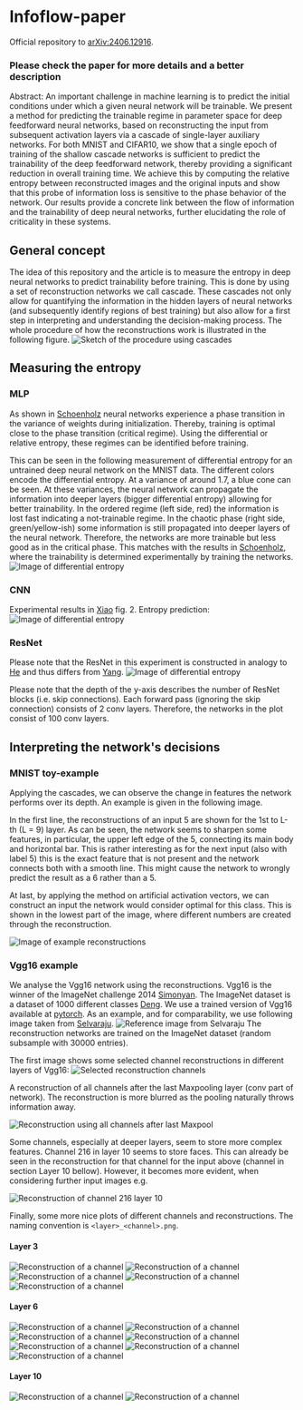 # Infoflow-paper

Official repository to [arXiv:2406.12916](https://arxiv.org/abs/2406.12916).

### Please check the paper for more details and a better description

Abstract:
An important challenge in machine learning is to predict the initial conditions under which a given neural network will
be trainable. We present a method for predicting the trainable regime in parameter space for deep feedforward neural
networks, based on reconstructing the input from subsequent activation layers via a cascade of single-layer auxiliary
networks. For both MNIST and CIFAR10, we show that a single epoch of training of the shallow cascade networks is
sufficient to predict the trainability of the deep feedforward network, thereby providing a significant reduction in
overall training time. We achieve this by computing the relative entropy between reconstructed images and the original
inputs and show that this probe of information loss is sensitive to the phase behavior of the network. Our results
provide a concrete link between the flow of information and the trainability of deep neural networks, further
elucidating the role of criticality in these systems.

## General concept

The idea of this repository and the article is to measure the entropy in deep neural networks to predict trainability
before training. This is done by using a set of reconstruction networks we call cascade. These cascades not only allow
for quantifying the information in the hidden layers of neural networks (and subsequently identify regions of best
training) but also allow for a first step in interpreting and understanding the decision-making process. The whole
procedure of how the reconstructions work is illustrated in the following figure.
![Sketch of the procedure using cascades](images/scheme.png)

## Measuring the entropy

### MLP

As shown in [Schoenholz](https://arxiv.org/abs/1611.01232) neural networks experience a phase transition in the variance
of weights during initialization. Thereby, training is optimal close to the phase transition (critical regime). Using
the differential or relative entropy, these regimes can be identified before training.

This can be seen in the following measurement of differential entropy for an untrained deep neural network on the MNIST
data. The different colors encode the differential entropy. At a variance of around 1.7, a blue cone can be seen. At
these variances, the neural network can propagate the information into deeper layers (bigger differential entropy)
allowing for better trainability. In the ordered regime (left side, red) the information is lost fast indicating a
not-trainable regime. In the chaotic phase (right side, green/yellow-ish) some information is still propagated into
deeper layers of the neural network. Therefore, the networks are more trainable but less good as in the critical phase.
This matches with the results in [Schoenholz](https://arxiv.org/abs/1611.01232), where the trainability is determined
experimentally by training the networks.
![Image of differential entropy](images/diff_entropy.png)

### CNN

Experimental results in [Xiao](https://arxiv.org/pdf/1806.05393) fig. 2. Entropy prediction:
![Image of differential entropy](images/CNN_training.png)


### ResNet

Please note that the ResNet in this experiment is constructed in analogy to [He](https://arxiv.org/abs/1512.03385)
and thus differs from [Yang](https://arxiv.org/pdf/1712.08969).
![Image of differential entropy](images/resnet_entropie.png)

Please note that the depth of the y-axis describes the number of ResNet blocks (i.e. skip connections).
Each forward pass (ignoring the skip connection) consists of 2 conv layers. Therefore, the networks in the plot
consist of 100 conv layers.

## Interpreting the network's decisions

### MNIST toy-example

Applying the cascades, we can observe the change in features the network performs over its depth. An example is given in
the following image.

In the first line, the reconstructions of an input 5 are shown for the 1st to L-th (L = 9) layer. As can be seen, the
network seems to sharpen some features, in particular, the upper left edge of the 5, connecting its main body and
horizontal bar. This is rather interesting as for the next input
(also with label 5) this is the exact feature that is not present and the network connects both with a smooth line. This
might cause the network to wrongly predict the result as a 6 rather than a 5.

At last, by applying the method on artificial activation vectors, we can construct an input the network would consider
optimal for this class. This is shown in the lowest part of the image, where different numbers are created through the
reconstruction.

![Image of example reconstructions](images/reconstruction.png)

### Vgg16 example

We analyse the Vgg16 network using the reconstructions. Vgg16 is the winner of the ImageNet challenge
2014 [Simonyan](https://arxiv.org/abs/1409.1556). The ImageNet dataset is a dataset of 1000 different
classes [Deng](https://ieeexplore.ieee.org/document/5206848). We use a trained version of Vgg16 available
at [pytorch](https://pytorch.org/vision/main/models/generated/torchvision.models.vgg16.html).
As an example, and for comparability, we use following image taken from [Selvaraju](https://arxiv.org/abs/1610.02391).
![Reference image from [Selvaraju](https://arxiv.org/abs/1610.02391)](images/reference.png)
The reconstruction networks are trained on the ImageNet dataset (random subsample with 30000 entries).


The first image shows some selected channel reconstructions in different layers of Vgg16:
![Selected reconstruction channels](images/xai_plot.png)

A reconstruction of all channels after the last Maxpooling layer (conv part of network). 
The reconstruction is more blurred as the pooling naturally throws information away.

![Reconstruction using all channels after last Maxpool](images/conv_recon_full_17.png)


Some channels, especially at deeper layers, seem to store more complex features. Channel 216 in layer 10 seems to store
faces. This can already be seen in the reconstruction for that channel for the input above (channel in section Layer 10 
bellow). However, it becomes more evident, when considering further input images e.g.

![Reconstruction of channel 216 layer 10](images/channel_images/face_prediction.png)

Finally, some more nice plots of different channels and reconstructions. 
The naming convention is `<layer>_<channel>.png`.

#### Layer 3
![Reconstruction of a channel](images/channel_images/3_1.png)
![Reconstruction of a channel](images/channel_images/3_19.png)
![Reconstruction of a channel](images/channel_images/3_26.png)
![Reconstruction of a channel](images/channel_images/3_32.png)
![Reconstruction of a channel](images/channel_images/3_36.png)

#### Layer 6
![Reconstruction of a channel](images/channel_images/6_3.png)
![Reconstruction of a channel](images/channel_images/6_17.png)
![Reconstruction of a channel](images/channel_images/6_47.png)
![Reconstruction of a channel](images/channel_images/6_60.png)
![Reconstruction of a channel](images/channel_images/6_77.png)
![Reconstruction of a channel](images/channel_images/6_99.png)
![Reconstruction of a channel](images/channel_images/6_121.png)

#### Layer 10
![Reconstruction of a channel](images/channel_images/10_180.png)
![Reconstruction of a channel](images/channel_images/10_216.png)


